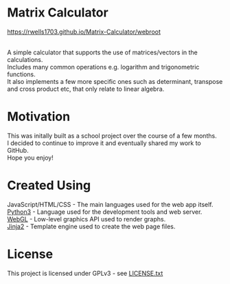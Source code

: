 # Matrix Calculator

https://rwells1703.github.io/Matrix-Calculator/webroot
<br />
<br />

A simple calculator that supports the use of matrices/vectors in the calculations.
<br />
Includes many common operations e.g. logarithm and trigonometric functions.
<br />
It also implements a few more specific ones such as determinant, transpose and cross product etc, that only relate to linear algebra.
<br />


# Motivation

This was initally built as a school project over the course of a few months.
<br />
I decided to continue to improve it and eventually shared my work to GitHub.
<br />
Hope you enjoy!
<br />

# Created Using

JavaScript/HTML/CSS - The main languages used for the web app itself.
<br />
[Python3](https://www.python.org) - Language used for the development tools and web server.
<br />
[WebGL](https://www.khronos.org/webgl) - Low-level graphics API used to render graphs.
<br />
[Jinja2](https://jinja.palletsprojects.com) - Template engine used to create the web page files.
<br />


# License

This project is licensed under GPLv3 - see [LICENSE.txt](LICENSE.txt)
<br />